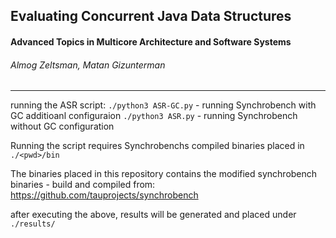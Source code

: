 ##  Evaluating Concurrent Java Data Structures 
#### Advanced Topics in Multicore Architecture and Software Systems

###### Almog Zeltsman, Matan Gizunterman
-------------------------------------------------

running the ASR script:
`./python3 ASR-GC.py` - running Synchrobench with GC additioanl configuraion
`./python3 ASR.py` - running Synchrobench without GC configuration

Running the script requires Synchrobenchs compiled binaries placed in ``./<pwd>/bin``

The binaries placed in this repository contains the modified synchrobench binaries - build and compiled from:
https://github.com/tauprojects/synchrobench

after executing the above, results will be generated and placed under ``./results/``
